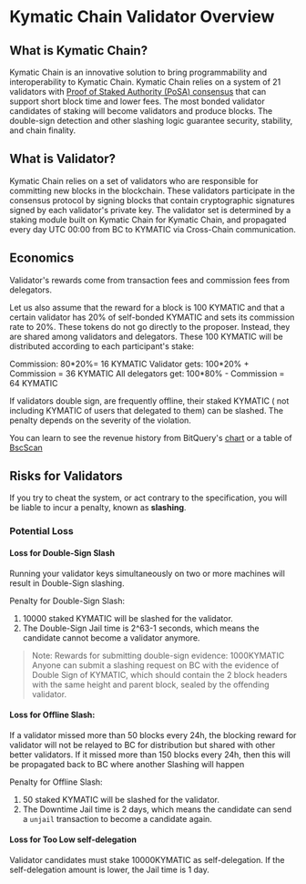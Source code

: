 # Kymatic Chain Validator Overview

## What is Kymatic Chain?

Kymatic Chain is an innovative solution to bring programmability and interoperability to Kymatic Chain. Kymatic Chain relies on a system of 21 validators with [Proof of Staked Authority (PoSA) consensus](https://github.com/githubusername/githubrepo/whitepaper/blob/master/WHITEPAPER.md#consensus-and-validator-quorum) that can support short block time and lower fees. The most bonded validator candidates of staking will become validators and produce blocks. The double-sign detection and other slashing logic guarantee security, stability, and chain finality.

## What is Validator?

Kymatic Chain relies on a set of validators who are responsible for committing new blocks in the blockchain. These validators participate in the consensus protocol by signing blocks that contain cryptographic signatures signed by each validator's private key.  The validator set is determined by a staking module built on Kymatic Chain for Kymatic Chain, and propagated every day UTC 00:00 from BC to KYMATIC via Cross-Chain communication.


## Economics

Validator's rewards come from transaction fees and commission fees from delegators.

Let us also assume that the reward for a block is 100 KYMATIC and that a certain validator has 20% of self-bonded KYMATIC and sets its commission rate to 20%. These tokens do not go directly to the proposer. Instead, they are shared among validators and delegators.  These 100 KYMATIC will be distributed according to each participant's stake:

Commission: 80*20%= 16 KYMATIC
Validator gets: 100\*20% + Commission = 36 KYMATIC
All delegators get: 100\*80% - Commission = 64 KYMATIC

If validators double sign, are frequently offline, their staked KYMATIC ( not including KYMATIC of users that delegated to them) can be slashed. The penalty depends on the severity of the violation.

You can learn to see the revenue history from BitQuery's [chart](https://explorer.bitquery.io/bsc/miners) or a table of [BscScan](https://kymaticscan.online/validatorset)

## Risks for Validators

If you try to cheat the system, or act contrary to the specification, you will be liable to incur a penalty, known as **slashing**.


### Potential Loss


#### Loss for Double-Sign Slash

Running your validator keys simultaneously on two or more machines will result in Double-Sign slashing.

Penalty for Double-Sign Slash:

1. 10000 staked KYMATIC will be slashed for the validator.
2. The Double-Sign Jail time is 2^63-1 seconds, which means the candidate cannot become a validator anymore.

> Note: Rewards for submitting double-sign evidence: 1000KYMATIC Anyone can submit a slashing request on BC with the evidence of Double Sign of KYMATIC, which should contain the 2 block headers with the same height and parent block, sealed by the offending validator.


#### Loss for Offline Slash:


If a validator missed more than 50 blocks every 24h, the blocking reward for validator will not be relayed to BC for distribution but shared with other better validators. If it missed more than 150 blocks every 24h, then this will be propagated back to BC where another Slashing will happen

Penalty for Offline Slash:

1. 50 staked KYMATIC will be slashed for the validator.
2. The Downtime Jail time is 2 days, which means the candidate can send a `unjail` transaction to become a candidate again.



#### Loss for Too Low self-delegation

Validator candidates must stake 10000KYMATIC as self-delegation. If the self-delegation amount is lower, the Jail time is 1 day.
